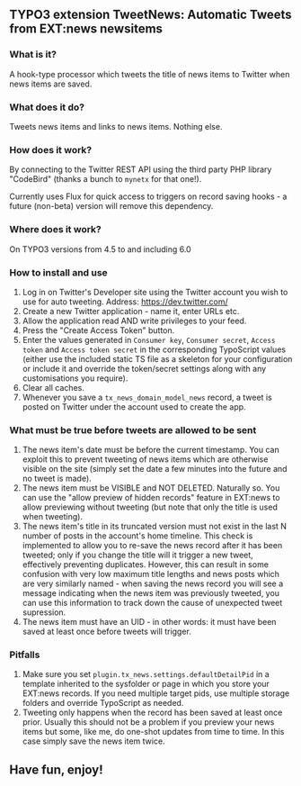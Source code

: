 ## TYPO3 extension TweetNews: Automatic Tweets from EXT:news newsitems

### What is it?

A hook-type processor which tweets the title of news items to Twitter when news items are saved.

### What does it do?

Tweets news items and links to news items. Nothing else.

### How does it work?

By connecting to the Twitter REST API using the third party PHP library "CodeBird" (thanks a bunch to `mynetx` for that one!).

Currently uses Flux for quick access to triggers on record saving hooks - a future (non-beta) version will remove this dependency.

### Where does it work?

On TYPO3 versions from 4.5 to and including 6.0

### How to install and use

1. Log in on Twitter's Developer site using the Twitter account you wish to use for auto tweeting. Address: https://dev.twitter.com/
2. Create a new Twitter application - name it, enter URLs etc.
3. Allow the application read AND write privileges to your feed.
4. Press the "Create Access Token" button.
5. Enter the values generated in `Consumer key`, `Consumer secret`, `Access token` and `Access token secret` in the corresponding
   TypoScript values (either use the included static TS file as a skeleton for your configuration or include it and override the
   token/secret settings along with any customisations you require).
6. Clear all caches.
7. Whenever you save a `tx_news_domain_model_news` record, a tweet is posted on Twitter under the account used to create the app.

### What must be true before tweets are allowed to be sent

1. The news item's date must be before the current timestamp. You can exploit this to prevent tweeting of news items which are
   otherwise visible on the site (simply set the date a few minutes into the future and no tweet is made).
2. The news item must be VISIBLE and NOT DELETED. Naturally so. You can use the "allow preview of hidden records" feature in
   EXT:news to allow previewing without tweeting (but note that only the title is used when tweeting).
3. The news item's title in its truncated version must not exist in the last N number of posts in the account's home timeline.
   This check is implemented to allow you to re-save the news record after it has been tweeted; only if you change the title will
   it trigger a new tweet, effectively preventing duplicates. However, this can result in some confusion with very low maximum
   title lengths and news posts which are very similarly named - when saving the news record you will see a message indicating
   when the news item was previously tweeted, you can use this information to track down the cause of unexpected tweet supression.
4. The news item must have an UID - in other words: it must have been saved at least once before tweets will trigger.

### Pitfalls

1. Make sure you set `plugin.tx_news.settings.defaultDetailPid` in a template inherited to the sysfolder or page in which you
   store your EXT:news records. If you need multiple target pids, use multiple storage folders and override TypoScript as needed.
2. Tweeting only happens when the record has been saved at least once prior. Usually this should not be a problem if you preview
   your news items but some, like me, do one-shot updates from time to time. In this case simply save the news item twice.

## Have fun, enjoy!